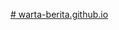 [# warta-berita.github.io](https://warta-berita.github.io/agenda/5-game-paling-populer-bisa-dapat-uang-200-rb-sekali-jackpot-cek-gamenya-di-sini.html)

